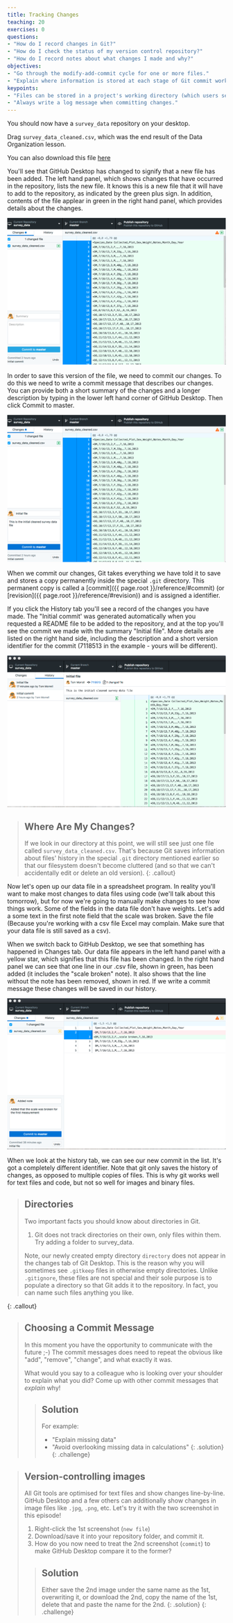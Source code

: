 ```yaml
---
title: Tracking Changes
teaching: 20
exercises: 0
questions:
- "How do I record changes in Git?"
- "How do I check the status of my version control repository?"
- "How do I record notes about what changes I made and why?"
objectives:
- "Go through the modify-add-commit cycle for one or more files."
- "Explain where information is stored at each stage of Git commit workflow."
keypoints:
- "Files can be stored in a project's working directory (which users see), the staging area (where the next commit is being built up) and the local repository (where commits are permanently recorded)."
- "Always write a log message when committing changes."
---
```


You should now have a `survey_data` repository on your desktop.

Drag `survey_data_cleaned.csv`, which was the end result of the Data Organization lesson.

You can also download this file [here](https://raw.githubusercontent.com/caltechlibrary/git-desktop/gh-pages/data/survey_data_cleaned.csv)

You'll see that GitHub Desktop has changed to signify that a new file has been added. The left hand panel, which shows changes that have occurred in the repository, lists the new file.  It knows this is a new file that it will have to add to the repository, as indicated by the green plus sign.  In addition, contents of the file applear in green in the right hand panel, which provides details about the changes.  

![new file](../fig/GitDesktopChanges1.png)

In order to save this version of the file, we need to commit our changes. To do this we need to write a commit message that describes our changes.  You can provide both a short summary of the changes and a longer description by typing in the lower left hand corner of GitHub Desktop. Then click Commit to master.   

![commit](../fig/GitDesktopChanges2.png)

When we commit our changes,
Git takes everything we have told it to save 
and stores a copy permanently inside the special `.git` directory.
This permanent copy is called a [commit]({{ page.root }}/reference/#commit)
(or [revision]({{ page.root }}/reference/#revision)) and is assigned a identifier.  

If you click the History tab you'll see a record of the changes you have made.  The "Initial commit' was generated automatically when you requested a README file to be added to the repository, and at the top you'll see the commit we made with the summary "Initial file".  More details are listed on the right hand side, including the description and a short version identifier for the commit (7118513 in the example - yours will be different). 

![history](../fig/GitDesktopChanges3.png)

> ## Where Are My Changes?
> If we look in our directory at this point, we will still see just one file called `survey_data_cleaned.csv`.
> That's because Git saves information about files' history
> in the special `.git` directory mentioned earlier
> so that our filesystem doesn't become cluttered
> (and so that we can't accidentally edit or delete an old version).
{: .callout}

Now let's open up our data file in a spreadsheet program.  In reality you'll want to make most changes to data files using code (we'll talk about this tomorrow), but for now we're going to manually make changes to see how things work.  Some of the fields in the data file don't have weights.  Let's add a some text in the first note field that the scale was broken.  Save the file (Because you're working with a csv file Excel may complain.  Make sure that your data file is still saved as a csv).

When we switch back to GitHub Desktop, we see that something has happened in Changes tab.  Our data file appears in the left hand panel with a yellow star, which signifies that this file has been changed.  In the right hand panel we can see that one line in our .csv file, shown in green, has been added (it includes the "scale broken" note).  It also shows that the line without the note has been removed, shown in red.  If we write a commit message these changes will be saved in our history.

![new_change](../fig/GitDesktopChanges4.png)

When we look at the history tab, we can see our new commit in the list.  It's got a completely different identifier.  Note that git only saves the history of changes, as opposed to multiple copies of files.  This is why git works well for text files and code, but not so well for images and binary files.

> ## Directories
>
> Two important facts you should know about directories in Git.
>
> 1. Git does not track directories on their own, only files within them.
> Try adding a folder to survey_data.
> 
> Note, our newly created empty directory `directory` does not appear in
> the changes tab of Git Desktop. This is the reason why you will sometimes see `.gitkeep` files
> in otherwise empty directories. Unlike `.gitignore`, these files are not special
> and their sole purpose is to populate a directory so that Git adds it to
> the repository. In fact, you can name such files anything you like.
>
>
{: .callout}

> ## Choosing a Commit Message
>
> In this moment you have the opportunity to communicate with the future ;-)
> The commit messages does need to repeat the obvious like "add", "remove",
> "change", and what exactly it was.
> 
> What would you say to a colleague who is looking over your shoulder to
> explain what you did? Come up with other commit messages that _explain_ why!
>
> > ## Solution
> > For example:
> > - "Explain missing data"
> > - "Avoid overlooking missing data in calculations"
> {: .solution}
{: .challenge}

> ## Version-controlling images
>
> All Git tools are optimised for text files and show changes line-by-line.
> GitHub Desktop and a few others can additionally show changes in image files
> like `.jpg`, `.png`, etc. Let's try it with the two screenshot in this episode!
>
> 1. Right-click the 1st screenshot (`new file`)
> 2. Download/save it into your repository folder, and commit it.
> 3. How do you now need to treat the 2nd screenshot (`commit`) to make GitHub
>    Desktop compare it to the former?
>
> > ## Solution
> > Either save the 2nd image under the same name as the 1st, overwriting
> > it, or download the 2nd, copy the name of the 1st, delete that and paste
> > the name for the 2nd.
> {: .solution}
{: .challenge}

[commit-messages]: https://chris.beams.io/posts/git-commit/
